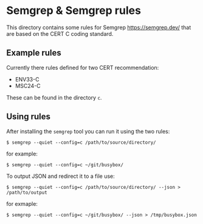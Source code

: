 # Semgrep & Semgrep rules

This directory contains some rules for Semgrep <https://semgrep.dev/> that
are based on the CERT C coding standard.

## Example rules

Currently there rules defined for two CERT recommendation:

* ENV33-C
* MSC24-C

These can be found in the directory `c`.

## Using rules

After installing the `semgrep` tool you can run it using the two rules:

```
$ semgrep --quiet --config=c /path/to/source/directory/

```
for example:

```
$ semgrep --quiet --config=c ~/git/busybox/
```

To output JSON and redirect it to a file use:

```
$ semgrep --quiet --config=c /path/to/source/directory/ --json > /path/to/output
```

for exmaple:

```
$ semgrep --quiet --config=c ~/git/busybox/ --json > /tmp/busybox.json
```
